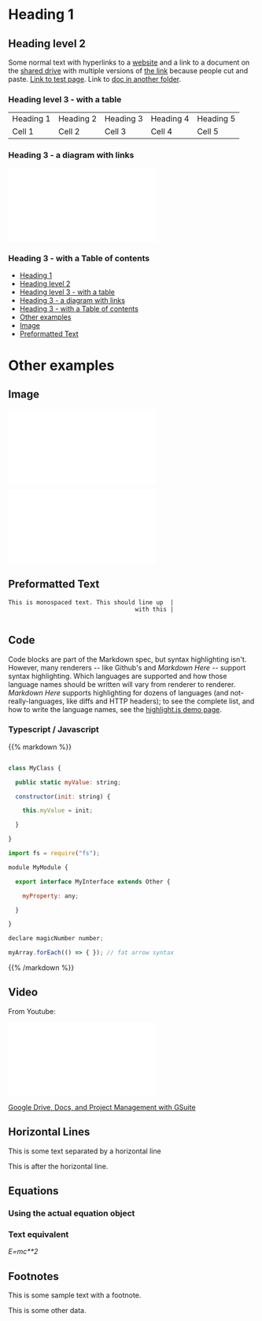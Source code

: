 # Heading 1



## Heading level 2



Some normal text with hyperlinks to a [website](test.md) and a link to a document on the [shared drive](test.md) with multiple versions of [the link](test.md) because people cut and paste. [Link to test page](test.md). Link to [doc in another folder](test.md).



### Heading level 3 - with a table



<table>
  <tr>
    <td>Heading 1</td>
    <td>Heading 2</td>
    <td>Heading 3</td>
    <td>Heading 4</td>
    <td>Heading 5</td>
  </tr>
  <tr>
    <td>Cell 1</td>
    <td>Cell 2</td>
    <td>Cell 3</td>
    <td>Cell 4</td>
    <td>Cell 5</td>
  </tr>
</table>





### Heading 3 - a diagram with links



![](test.md)



### Heading 3 - with a Table of contents



* [Heading 1](#heading-1)
* [Heading level 2](#heading-level-2)
* [Heading level 3 - with a table](#heading-level-3-with-a-table)
* [Heading 3 - a diagram with links](#heading-3-a-diagram-with-links)
* [Heading 3 - with a Table of contents](#heading-3-with-a-table-of-contents)
* [Other examples](#other-examples)
* [Image](#image)
* [Preformatted Text](#preformatted-text)



# Other examples



## Image

![](test.md)

![](test.md)

## Preformatted Text



```
This is monospaced text. This should line up  |
                                    with this |
  
```


## Code

Code blocks are part of the Markdown spec, but syntax highlighting isn't. However, many renderers -- like Github's and *Markdown Here* -- support syntax highlighting. Which languages are supported and how those language names should be written will vary from renderer to renderer. *Markdown Here* supports highlighting for dozens of languages (and not-really-languages, like diffs and HTTP headers); to see the complete list, and how to write the language names, see the [highlight.js demo page](test.md).



### Typescript / Javascript

{{% markdown %}}

```javascript

class MyClass {

  public static myValue: string;

  constructor(init: string) {

    this.myValue = init;

  }

}

import fs = require("fs");

module MyModule {

  export interface MyInterface extends Other {

    myProperty: any;

  }

}

declare magicNumber number;

myArray.forEach(() => { }); // fat arrow syntax

```

{{% /markdown %}}



## Video



From Youtube:

![](test.md)

[Google Drive, Docs, and Project Management with GSuite](test.md)



## Horizontal Lines



This is some text separated by a horizontal line







This is after the horizontal line.



## Equations

### 	Using the actual equation object





### Text equivalent

*E=mc**2*

## Footnotes

 This is some sample text with a footnote.



This is some other data.

